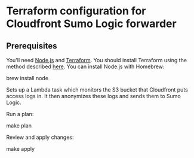 # Terraform configuration for Cloudfront Sumo Logic forwarder

## Prerequisites

You'll need [Node.js](https://nodejs.org/) and [Terraform](https://www.terraform.io/). You should install Terraform using the method described [here](https://github.com/openregister/deployment/blob/master/README.md#prerequisites). You can install Node.js with Homebrew:

  brew install node

Sets up a Lambda task which monitors the S3 bucket that Cloudfront puts access logs in. It then anonymizes these logs and sends them to Sumo Logic.

Run a plan:

  make plan

Review and apply changes:

  make apply

